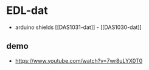 
# EDL-dat 


- arduino shields [[DAS1031-dat]] - [[DAS1030-dat]]

## demo 

- https://www.youtube.com/watch?v=7wr8uLYX0T0


